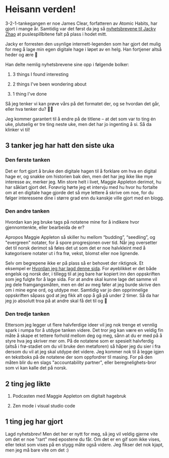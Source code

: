 # Heisann verden!

3-2-1-tankegangen er noe James Clear, forfatteren av Atomic Habits, har gjort i mange år. Samtidig var det først da jeg så [nyhetsbrevene til Jacky Zhao](https://github.com/jackyzha0/blog/blob/master/newsletter/4.md) at puslespillbitene falt på plass i hodet mitt.

Jacky er forresten den usynlige internett-legenden som har gjort det mulig for meg å lage min egen digitale hage i løpet av en helg. Han fortjener altså heder og ære 👏

Han delte nemlig nyhetsbrevene sine opp i følgende bolker:

1.  3 things I found interesting
    
2.  2 things I've been wondering about
    
3.  1 thing I've done

Så jeg tenker vi kan prøve vårs på det formatet der, og se hvordan det går, eller hva tenker du? 🤷‍♂️

Jeg kommer garantert til å endre på de titlene – at det som var to ting én uke, plutselig er tre ting neste uke, men det har jo ingenting å si. Så da klinker vi til!

## 3 tanker jeg har hatt den siste uka

### Den første tanken

Det er fort gjort å bruke den digitale hagen til å forklare om hva en digital hage er, og snakke om historien bak den, men det har jeg ikke like mye interesse av, merker jeg. Min store helt i livet, Maggie Appleton derimot, hu har såklart gjort det. Forøvrig hørte jeg et intervju med hu hvor hu fortalte om at en digitale hage gjorde det så mye lettere å skrive om noe, for du følger interessene dine i større grad enn du kanskje ville gjort med en blogg.

### Den andre tanken

Hvordan kan jeg bruke tags på notatene mine for å indikere hvor gjennomtenkte, eller bearbeida de er?

Apropos Maggie Appleton så skiller hu mellom “budding”, “seedling”, og "evergreen" notater, for å spore progresjonen over tid. Når jeg oversetter det til norsk derimot så føles det ut som det er noe halvkleint med å kategorisere notater ut i fra frø, vekst, blomst eller noe lignende.

Selv om begrepene ikke er på plass så er behovet der riktignok. Et eksempel er [Hvordan jeg har lagd denne sida](https://strombraaten.github.io/quartz/notes/Hvordan-jeg-har-lagd-denne-sida). For øyeblikket er det både engelsk og norsk der, i tillegg til at jeg bare har kopiert inn den oppskriften som jeg fulgte for å lage sida. For at andre skal kunne lage det samme vil jeg dele framgangsmåten, men en del av meg føler at jeg burde skrive den om i mine egne ord, og utdype mer. Samtidig var jo den opprinnelige oppskriften såpass god at jeg fikk alt opp å gå på under 2 timer. Så da har jeg jo absolutt troa på at andre skal få det til og 💪

### Den tredje tanken

Ettersom jeg legger ut flere halvferdige ideer vil jeg nok trenge et vennlig spark i rumpa for å utdype tanken videre. Det tror jeg kan være en veldig fin måte å skape et tettere forhold mellom deg og meg, sånn at du er med på å styre hva jeg skriver mer om. På de notatene som er spesielt halvferdig (altså i frø-stadiet om du vil bruke den metaforen) så håper jeg du sier i fra dersom du vil at jeg skal utdype det videre. Jeg kommer nok til å legge igjen en tekstboks på de notatene der som oppfordrer til masing. For på den måten blir du en slags "accountability partner", eller beregnelighets-bror som vi kan kalle det på norsk.

## 2 ting jeg likte

1.  Podcasten med Maggie Appleton om digitalt hagebruk

2.  Zen mode i visual studio code
    

## 1 ting jeg har gjort

Lagd nyhetsbrev! Men det her er nytt for meg, så jeg vil veldig gjerne vite om det er noe "rart" med epostene du får. Om det er en gif som ikke vises, eller tekst som vises på en stygg måte også videre. Jeg fikser det nok kjapt, men jeg må bare vite om det :)